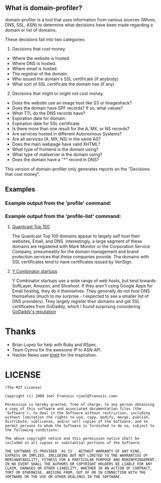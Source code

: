 ## What is domain-profiler?

domain-profiler is a tool that uses information from various sources (Whois, DNS, SSL, ASN) to determine what decisions have been made regarding a domain or list of domains.

These decisions fall into two categories:

1. Decisions that cost money.
 * Where the website is hosted.
 * Where DNS is hosted.
 * Where email is hosted.
 * The registrar of the domain.
 * Who issued the domain's SSL certificate (if anybody)
 * What sort of SSL certificate the domain has (if any)
2. Decisions that might or might not cost money.
 * Does the website use an image host like S3 or Imageshack?
 * Does the domain have SPF records? If so, what values?
 * What TTL do the DNS records have?
 * Expiration date for domain.
 * Expiration date for SSL certificate.
 * Is there more than one result for the A, MX, or NS records?
 * Are services hosted in different Autonomous Systems?
 * Are all services (A, MX, NS) in the same AS?
 * Does the main webpage have valid XHTML?
 * What type of frontend is the domain using?
 * What type of mailserver is the domain using?
 * Does the domain have a "*" record in DNS?

This version of domain-profiler only generates reports on the "Decisions that cost money".

## Examples

### Example output from the 'profile' command:

<script src="http://gist.github.com/163180.js"></script>

### Example output from the 'profile-list' command:

1. [Quantcast Top 100](http://jpf.github.com/domain-profiler/quantcast.html)

    The Quantcast Top 100 domains appear to largely self host their websites, Email, and DNS.
    Interestingly, a large segment of these domains are registered with Mark Monitor or the Corporation Service Company, presumeably for the domain management and brand protection services that these companies provide.
    The domains with SSL certificates tend to have certificates issued by VeriSign.


2. [Y Combinator startups](http://jpf.github.com/domain-profiler/ycombinator.html)

    Y Combinator startups use a wide range of web hosts, but tend towards SoftLayer, Amazon, and Slicehost. If they aren't using Google Apps for Email hosting, they do it themselves. They generally do not host DNS themselves (much to my surprise - I expected to see a smaller list of DNS providers). They largely register their domains and get SSL certificates from GoDaddy, which I found surprising considering [GoDaddy's reputation](http://en.wikipedia.org/wiki/Go_Daddy#Controversies)
    
Thanks
======

* Brian Lopez for help with Ruby and RSpec.
* Team Cymru for the awesome IP to ASN API.
* Hacker News user <a href="http://news.ycombinator.com/user?id=brett">brett</a> for the inspiration.

LICENSE
=======

    (The MIT License)
    
    Copyright (c) 2009 Joel Franusic <joel@franusic.com>
    
    Permission is hereby granted, free of charge, to any person obtaining
    a copy of this software and associated documentation files (the
    'Software'), to deal in the Software without restriction, including
    without limitation the rights to use, copy, modify, merge, publish,
    distribute, sublicense, and/or sell copies of the Software, and to
    permit persons to whom the Software is furnished to do so, subject to
    the following conditions:
    
    The above copyright notice and this permission notice shall be
    included in all copies or substantial portions of the Software.
    
    THE SOFTWARE IS PROVIDED 'AS IS', WITHOUT WARRANTY OF ANY KIND,
    EXPRESS OR IMPLIED, INCLUDING BUT NOT LIMITED TO THE WARRANTIES OF
    MERCHANTABILITY, FITNESS FOR A PARTICULAR PURPOSE AND NONINFRINGEMENT.
    IN NO EVENT SHALL THE AUTHORS OR COPYRIGHT HOLDERS BE LIABLE FOR ANY
    CLAIM, DAMAGES OR OTHER LIABILITY, WHETHER IN AN ACTION OF CONTRACT,
    TORT OR OTHERWISE, ARISING FROM, OUT OF OR IN CONNECTION WITH THE
    SOFTWARE OR THE USE OR OTHER DEALINGS IN THE SOFTWARE.